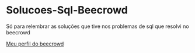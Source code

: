 # Solucoes-Sql-Beecrowd
Só para relembrar as soluções que tive nos problemas de sql que resolvi no beecrowd

<a href="https://www.beecrowd.com.br/judge/en/profile/904693">Meu perfil do beecrowd<a>
